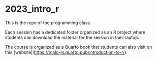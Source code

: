 # 2023_intro_r

<!-- badges: start -->

<!-- badges: end -->

This is the repo of the programming class. 

Each session has a dedicated folder organized as an R project where students can download the material for the session in their laptop. 

The course is organized as a Quarto book that students can also visit on this \[website\](https://malo-jn.quarto.pub/introduction-to-r/) 
